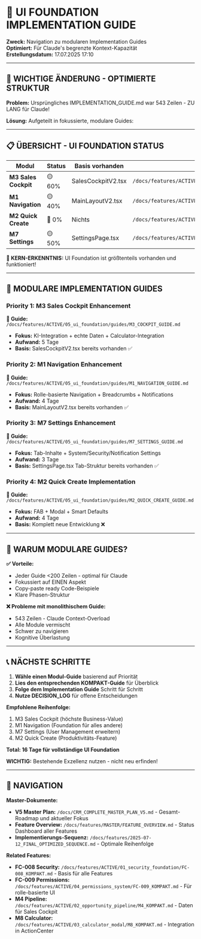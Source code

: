 # 📘 UI FOUNDATION IMPLEMENTATION GUIDE

**Zweck:** Navigation zu modularen Implementation Guides  
**Optimiert:** Für Claude's begrenzte Kontext-Kapazität  
**Erstellungsdatum:** 17.07.2025 17:10  

---

## 🚨 WICHTIGE ÄNDERUNG - OPTIMIERTE STRUKTUR

**Problem:** Ursprüngliches IMPLEMENTATION_GUIDE.md war 543 Zeilen - ZU LANG für Claude!

**Lösung:** Aufgeteilt in fokussierte, modulare Guides:

---

## 📋 ÜBERSICHT - UI FOUNDATION STATUS

| Modul | Status | Basis vorhanden | Implementation Guide |
|-------|--------|-----------------|---------------------|
| **M3 Sales Cockpit** | 🟡 60% | SalesCockpitV2.tsx | `/docs/features/ACTIVE/05_ui_foundation/guides/M3_COCKPIT_GUIDE.md` |
| **M1 Navigation** | 🟡 40% | MainLayoutV2.tsx | `/docs/features/ACTIVE/05_ui_foundation/guides/M1_NAVIGATION_GUIDE.md` |
| **M2 Quick Create** | 🔴 0% | Nichts | `/docs/features/ACTIVE/05_ui_foundation/guides/M2_QUICK_CREATE_GUIDE.md` |
| **M7 Settings** | 🟡 50% | SettingsPage.tsx | `/docs/features/ACTIVE/05_ui_foundation/guides/M7_SETTINGS_GUIDE.md` |

**🎯 KERN-ERKENNTNIS:** UI Foundation ist größtenteils vorhanden und funktioniert!

---

## 🚀 MODULARE IMPLEMENTATION GUIDES

### **Priority 1: M3 Sales Cockpit Enhancement**
**📄 Guide:** `/docs/features/ACTIVE/05_ui_foundation/guides/M3_COCKPIT_GUIDE.md`
- **Fokus:** KI-Integration + echte Daten + Calculator-Integration
- **Aufwand:** 5 Tage
- **Basis:** SalesCockpitV2.tsx bereits vorhanden ✅

### **Priority 2: M1 Navigation Enhancement**
**📄 Guide:** `/docs/features/ACTIVE/05_ui_foundation/guides/M1_NAVIGATION_GUIDE.md`
- **Fokus:** Rolle-basierte Navigation + Breadcrumbs + Notifications
- **Aufwand:** 4 Tage
- **Basis:** MainLayoutV2.tsx bereits vorhanden ✅

### **Priority 3: M7 Settings Enhancement**
**📄 Guide:** `/docs/features/ACTIVE/05_ui_foundation/guides/M7_SETTINGS_GUIDE.md`
- **Fokus:** Tab-Inhalte + System/Security/Notification Settings
- **Aufwand:** 3 Tage
- **Basis:** SettingsPage.tsx Tab-Struktur bereits vorhanden ✅

### **Priority 4: M2 Quick Create Implementation**
**📄 Guide:** `/docs/features/ACTIVE/05_ui_foundation/guides/M2_QUICK_CREATE_GUIDE.md`
- **Fokus:** FAB + Modal + Smart Defaults
- **Aufwand:** 4 Tage
- **Basis:** Komplett neue Entwicklung ❌

---

## 🎯 WARUM MODULARE GUIDES?

**✅ Vorteile:**
- Jeder Guide <200 Zeilen - optimal für Claude
- Fokussiert auf EINEN Aspekt
- Copy-paste ready Code-Beispiele
- Klare Phasen-Struktur

**❌ Probleme mit monolithischem Guide:**
- 543 Zeilen - Claude Context-Overload
- Alle Module vermischt
- Schwer zu navigieren
- Kognitive Überlastung

---

## 📞 NÄCHSTE SCHRITTE

1. **Wähle einen Modul-Guide** basierend auf Priorität
2. **Lies den entsprechenden KOMPAKT-Guide** für Überblick
3. **Folge dem Implementation Guide** Schritt für Schritt
4. **Nutze DECISION_LOG** für offene Entscheidungen

**Empfohlene Reihenfolge:**
1. M3 Sales Cockpit (höchste Business-Value)
2. M1 Navigation (Foundation für alles andere)
3. M7 Settings (User Management erweitern)
4. M2 Quick Create (Produktivitäts-Feature)

**Total: 16 Tage für vollständige UI Foundation**

**WICHTIG:** Bestehende Exzellenz nutzen - nicht neu erfinden!

---

## 🔗 NAVIGATION

**Master-Dokumente:**
- **V5 Master Plan:** `/docs/CRM_COMPLETE_MASTER_PLAN_V5.md` - Gesamt-Roadmap und aktueller Fokus
- **Feature Overview:** `/docs/features/MASTER/FEATURE_OVERVIEW.md` - Status Dashboard aller Features
- **Implementierungs-Sequenz:** `/docs/features/2025-07-12_FINAL_OPTIMIZED_SEQUENCE.md` - Optimale Reihenfolge

**Related Features:**
- **FC-008 Security:** `/docs/features/ACTIVE/01_security_foundation/FC-008_KOMPAKT.md` - Basis für alle Features
- **FC-009 Permissions:** `/docs/features/ACTIVE/04_permissions_system/FC-009_KOMPAKT.md` - Für rolle-basierte UI
- **M4 Pipeline:** `/docs/features/ACTIVE/02_opportunity_pipeline/M4_KOMPAKT.md` - Daten für Sales Cockpit
- **M8 Calculator:** `/docs/features/ACTIVE/03_calculator_modal/M8_KOMPAKT.md` - Integration in ActionCenter